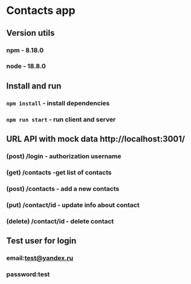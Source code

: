 # Contacts app

## Version utils

### npm - 8.18.0

### node - 18.8.0

## Install and run

### `npm install` - install dependencies

### `npm run start` - run client and server

## URL API with mock data http://localhost:3001/

### (post) /login - authorization username

### (get) /contacts -get list of contacts

### (post) /contacts - add a new contacts

### (put) /contact/id - update info about contact

### (delete) /contact/id - delete contact

## Test user for login

### email:test@yandex.ru

### password:test
